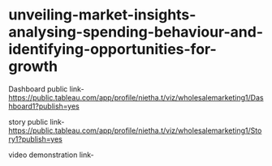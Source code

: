 # unveiling-market-insights-analysing-spending-behaviour-and-identifying-opportunities-for-growth


Dashboard public link- https://public.tableau.com/app/profile/nietha.t/viz/wholesalemarketing1/Dashboard1?publish=yes

story public link- https://public.tableau.com/app/profile/nietha.t/viz/wholesalemarketing1/Story1?publish=yes

video demonstration link- 
